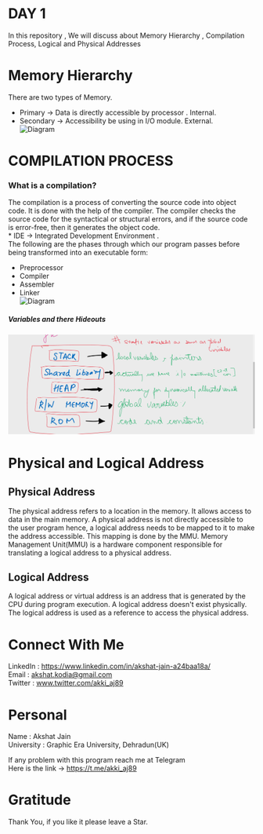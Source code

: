 # DAY 1
In this repository , We will discuss about Memory Hierarchy , Compilation Process, Logical and Physical Addresses 

# Memory Hierarchy
There are two types of Memory.
  * Primary -> Data is directly accessible by processor .
               Internal.
  * Secondary -> Accessibility be using in I/O module.
                 External.</br>
![Diagram](https://user-images.githubusercontent.com/67745418/102064051-d6484900-3e1c-11eb-873e-a615c71bf223.png) 
             
# COMPILATION PROCESS
 ### What is a compilation?
   The compilation is a process of converting the source code into object code. It is done with the help of the compiler. The compiler checks the source code for the        syntactical or structural errors, and if the source code is error-free, then it generates the object code.
   </br>  * IDE -> Integrated Development Environment . </br>
The following are the phases through which our program passes before being transformed into an executable form: </br>
 * Preprocessor
 * Compiler
 * Assembler
 * Linker </br>
 ![Diagram](https://static.javatpoint.com/cpages/images/compilation-process-in-c2.png)
 
 ##### Variables and there Hideouts
 ![Diagram](https://github.com/akshatprogrammer/Day-1/blob/main/Tailor%20Brands%20-%20Instant%20Logo%20Maker%20&%20Online%20Logo%20Design%20-%20Google%20Chrome%2012_14_2020%203_24_57%20PM.png?raw=true)
 
 # Physical and Logical Address 
 
 ## Physical Address
   The physical address refers to a location in the memory. It allows access to data in the main memory. A physical address is not directly accessible to the user program hence, a logical address needs to be mapped to it to make the address accessible. This mapping is done by the MMU. Memory Management Unit(MMU) is a hardware component responsible for translating a logical address to a physical address.
   
## Logical Address
  A logical address or virtual address is an address that is generated by the CPU during program execution. A logical address doesn't exist physically. The logical address is used as a reference to access the physical address.

# Connect With Me
LinkedIn : https://www.linkedin.com/in/akshat-jain-a24baa18a/<br/>
Email : akshat.kodia@gmail.com<br/>
Twitter : www.twitter.com/akki_aj89<br/>

# Personal
Name : Akshat Jain<br/>
University : Graphic Era University, Dehradun(UK)

If any problem with this program reach me at Telegram<br/>
Here is the link -> https://t.me/akki_aj89

# Gratitude
Thank You, if you like it please leave a Star.
